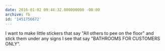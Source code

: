 ```yaml
---
date: 2016-01-02 09:44:32.000000000 -08:00
archive: fb
id: '1451756672'
---
```


I want to make little stickers that say "All others to pee on the floor" and stick them under any signs I see that say "BATHROOMS FOR CUSTOMERS ONLY".
